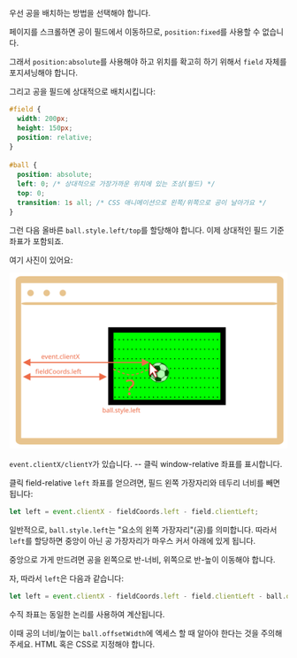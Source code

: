 
우선 공을 배치하는 방법을 선택해야 합니다.

페이지를 스크롤하면 공이 필드에서 이동하므로, `position:fixed`를 사용할 수 없습니다.

그래서 `position:absolute`를 사용해야 하고 위치를 확고히 하기 위해서 `field` 자체를 포지셔닝해야 합니다.

그리고 공을 필드에 상대적으로 배치시킵니다:

```css
#field {
  width: 200px;
  height: 150px;
  position: relative;
}

#ball {
  position: absolute;
  left: 0; /* 상대적으로 가장가까운 위치에 있는 조상(필드) */
  top: 0;
  transition: 1s all; /* CSS 애니메이션으로 왼쪽/위쪽으로 공이 날아가요 */
}
```

그런 다음 올바른 `ball.style.left/top`를 할당해야 합니다. 이제 상대적인 필드 기준 좌표가 포함되죠.

여기 사진이 있어요:

![](move-ball-coords.svg)

`event.clientX/clientY`가 있습니다. -- 클릭 window-relative 좌표를 표시합니다.

클릭 field-relative `left` 좌표를 얻으려면, 필드 왼쪽 가장자리와 테두리 너비를 빼면 됩니다:

```js
let left = event.clientX - fieldCoords.left - field.clientLeft;
```

일반적으로, `ball.style.left`는 "요소의 왼쪽 가장자리"(공)를 의미합니다. 따라서 `left`를 할당하면 중앙이 아닌 공 가장자리가 마우스 커서 아래에 있게 됩니다.

중앙으로 가게 만드려면 공을 왼쪽으로 반-너비, 위쪽으로 반-높이 이동해야 합니다.

자, 따라서 `left`은 다음과 같습니다:

```js
let left = event.clientX - fieldCoords.left - field.clientLeft - ball.offsetWidth/2;
```

수직 좌표는 동일한 논리를 사용하여 계산됩니다.

이때 공의 너비/높이는 `ball.offsetWidth`에 엑세스 할 때 알아야 한다는 것을 주의해주세요. HTML 혹은 CSS로 지정해야 합니다.
